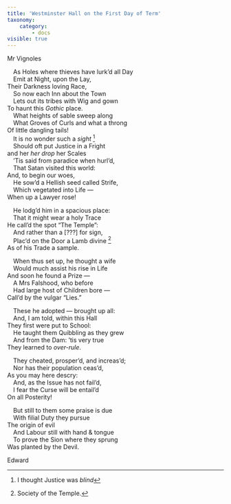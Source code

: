 ```yaml
---
title: 'Westminster Hall on the First Day of Term'
taxonomy:
    category:
        - docs
visible: true
---
```


<div class="author">Mr Vignoles</div>
  
&emsp;As Holes where thieves have lurk’d all Day  
&emsp;Emit at Night, upon the Lay,  
Their Darkness loving Race,  
&emsp;So now each Inn about the Town  
&emsp;Lets out its tribes with Wig and gown  
To haunt this *Gothic* place.  
&emsp;What heights of sable sweep along  
&emsp;What Groves of Curls and what a throng  
Of little dangling tails!  
&emsp;It is no wonder such a *sight* [^1]  
&emsp;Should oft put Justice in a Fright  
and her *her drop* her Scales  
&emsp;’Tis said from paradice when hurl’d,  
&emsp;That Satan visited this world:  
And, to begin our woes,  
&emsp;He sow’d a Hellish seed called Strife,  
&emsp;Which vegetated into Life —  
When up a Lawyer rose!  

&emsp;He lodg’d him in a spacious place:  
&emsp;That it might wear a holy Trace  
He call’d the spot “The Temple”:  
&emsp;And rather than a [???] for sign,  
&emsp;Plac’d on the Door a Lamb divine [^2]  
As of his Trade a sample.  
  
&emsp;When thus set up, he thought a wife  
&emsp;Would much assist his rise in Life  
And soon he found a Prize —  
&emsp;A Mrs Falshood, who before  
&emsp;Had large host of Children bore —  
Call’d by the vulgar “Lies.”  
  
&emsp;These he adopted — brought up all:  
&emsp;And, I am told, within this Hall  
They first were put to School:  
&emsp;He taught them Quibbling as they grew  
&emsp;And from the Dam: ’tis very true  
They learned to *over-rule*.  

&emsp;They cheated, prosper’d, and increas’d;  
&emsp;Nor has their population ceas’d,  
As you may here descry:  
&emsp;And, as the Issue has not fail’d,  
&emsp;I fear the Curse will be entail’d  
On all Posterity!  
  
&emsp;But still to them some praise is due  
&emsp;With filial Duty they pursue  
The origin of evil  
&emsp;And Labour still with hand & tongue  
&emsp;To prove the Sion where they sprung  
Was planted by the Devil.  
  
Edward  
  
  
[^1]: I thought Justice was *blind*  
  
[^2]: Society of the Temple.